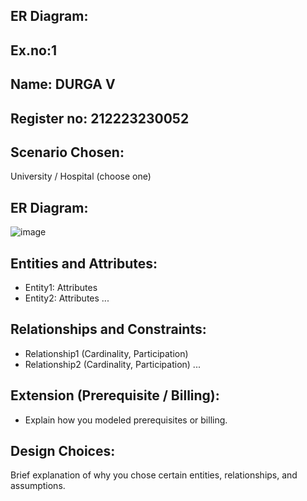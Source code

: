 ## ER Diagram:
## Ex.no:1
## Name: DURGA V
## Register no: 212223230052

## Scenario Chosen:
University / Hospital (choose one)

## ER Diagram:
![image](https://github.com/user-attachments/assets/6b3bd133-3c85-4fe9-8427-9601e6fdfdbd)


## Entities and Attributes:
- Entity1: Attributes
- Entity2: Attributes
...

## Relationships and Constraints:
- Relationship1 (Cardinality, Participation)
- Relationship2 (Cardinality, Participation)
...

## Extension (Prerequisite / Billing):
- Explain how you modeled prerequisites or billing.

## Design Choices:
Brief explanation of why you chose certain entities, relationships, and assumptions.
